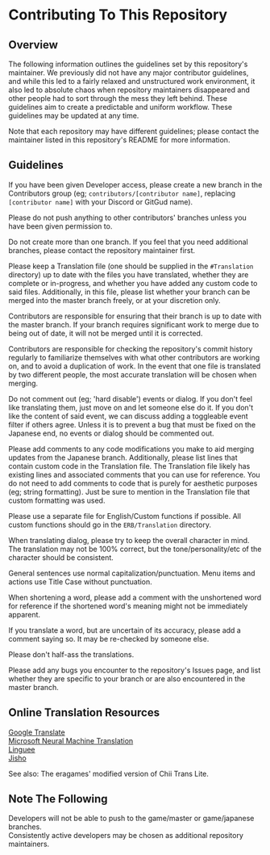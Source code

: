 ﻿# Contributing To This Repository

## Overview
The following information outlines the guidelines set by this repository's maintainer. We previously did not have any major contributor guidelines, and while this led to a fairly relaxed and unstructured work environment, it also led to absolute chaos when repository maintainers disappeared and other people had to sort through the mess they left behind. These guidelines aim to create a predictable and uniform workflow. These guidelines may be updated at any time.  

Note that each repository may have different guidelines; please contact the maintainer listed in this repository's README for more information.

## Guidelines
If you have been given Developer access, please create a new branch in the Contributors group (eg; `contributors/[contributor name]`, replacing `[contributor name]` with your Discord or GitGud name).  

Please do not push anything to other contributors' branches unless you have been given permission to.

Do not create more than one branch. If you feel that you need additional branches, please contact the repository maintainer first.

Please keep a Translation file (one should be supplied in the `#Translation` directory) up to date with the files you have translated, whether they are complete or in-progress, and whether you have added any custom code to said files. Additionally, in this file, please list whether your branch can be merged into the master branch freely, or at your discretion only.

Contributors are responsible for ensuring that their branch is up to date with the master branch. If your branch requires significant work to merge due to being out of date, it will not be merged until it is corrected.

Contributors are responsible for checking the repository's commit history regularly to familiarize themselves with what other contributors are working on, and to avoid a duplication of work. In the event that one file is translated by two different people, the most accurate translation will be chosen when merging.

Do not comment out (eg; 'hard disable') events or dialog. If you don't feel like translating them, just move on and let someone else do it. If you don't like the content of said event, we can discuss adding a toggleable event filter if others agree. Unless it is to prevent a bug that must be fixed on the Japanese end, no events or dialog should be commented out.

Please add comments to any code modifications you make to aid merging updates from the Japanese branch. Additionally, please list lines that contain custom code in the Translation file. The Translation file likely has existing lines and associated comments that you can use for reference. You do not need to add comments to code that is purely for aesthetic purposes (eg; string formatting). Just be sure to mention in the Translation file that custom formatting was used.

Please use a separate file for English/Custom functions if possible. All custom functions should go in the `ERB/Translation` directory.

When translating dialog, please try to keep the overall character in mind. The translation may not be 100% correct, but the tone/personality/etc of the character should be consistent.

General sentences use normal capitalization/punctuation. Menu items and actions use Title Case without punctuation.

When shortening a word, please add a comment with the unshortened word for reference if the shortened word's meaning might not be immediately apparent.

If you translate a word, but are uncertain of its accuracy, please add a comment saying so. It may be re-checked by someone else.

Please don't half-ass the translations.

Please add any bugs you encounter to the repository's Issues page, and list whether they are specific to your branch or are also encountered in the master branch.

## Online Translation Resources

[Google Translate](https://translate.google.com/#ja/en/)  
[Microsoft Neural Machine Translation](https://translator.microsoft.com/neural)  
[Linguee](http://www.linguee.com/japanese-english)  
[Jisho](http://jisho.org/)  

See also: The eragames' modified version of Chii Trans Lite.

## Note The Following
Developers will not be able to push to the game/master or game/japanese branches.  
Consistently active developers may be chosen as additional repository maintainers.